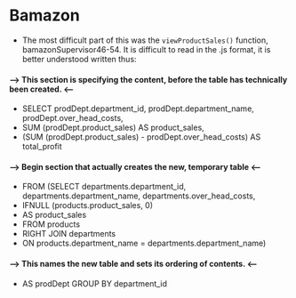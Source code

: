 # Bamazon

* The most difficult part of this was the `viewProductSales()` function, bamazonSupervisor46-54.  It is difficult to read in the .js format, it is better understood written thus:

#### --> This section is specifying the content, before the table has technically been created. <--
- SELECT prodDept.department_id, prodDept.department_name, prodDept.over_head_costs,
- SUM (prodDept.product_sales) AS product_sales,
- (SUM (prodDept.product_sales) - prodDept.over_head_costs) AS total_profit 
#### --> Begin section that actually creates the new, temporary table <--
- FROM (SELECT departments.department_id, departments.department_name, departments.over_head_costs,
- IFNULL (products.product_sales, 0)
- AS product_sales 
- FROM products
- RIGHT JOIN departments
- ON products.department_name = departments.department_name)
#### --> This names the new table and sets its ordering of contents. <--
- AS prodDept GROUP BY department_id


